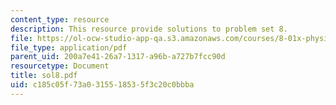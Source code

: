 ```yaml
---
content_type: resource
description: This resource provide solutions to problem set 8.
file: https://ol-ocw-studio-app-qa.s3.amazonaws.com/courses/8-01x-physics-i-classical-mechanics-with-an-experimental-focus-fall-2002/c185c05f73a0315518535f3c20c0bbba_sol8.pdf
file_type: application/pdf
parent_uid: 200a7e41-26a7-1317-a96b-a727b7fcc90d
resourcetype: Document
title: sol8.pdf
uid: c185c05f-73a0-3155-1853-5f3c20c0bbba
---
```

